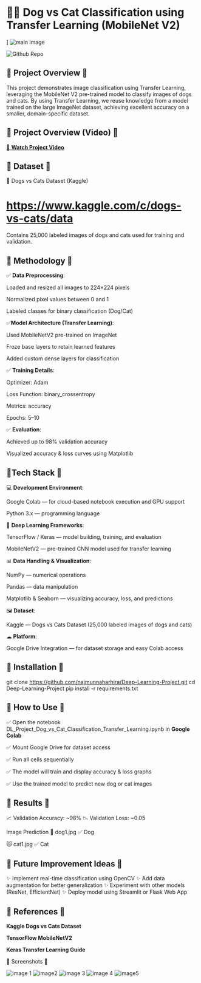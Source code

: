 # 🐶🐱 Dog vs Cat Classification using Transfer Learning (MobileNet V2)
]
![main image ](https://github.com/user-attachments/assets/bc9d4e90-7f7c-4ea4-84bf-77e95ce23430)

 ![Github Repo](https://img.shields.io/badge/GitHub-najmunnaharhira%2FDeep--Learning--Project-blue?logo=github)

## 🔹 Project Overview 🔹

This project demonstrates image classification using Transfer Learning, leveraging the MobileNet V2 pre-trained model to classify images of dogs and cats.
By using Transfer Learning, we reuse knowledge from a model trained on the large ImageNet dataset, achieving excellent accuracy on a smaller, domain-specific dataset.

## 🔹 Project Overview (Video) 🔹

[🎥 **Watch Project Video**](https://youtu.be/gBu9Y460SMg?si=BZfY81eBqrB3CDLd)


## 🔹 Dataset 🔹

📂 Dogs vs Cats Dataset (Kaggle)
 # https://www.kaggle.com/c/dogs-vs-cats/data

Contains 25,000 labeled images of dogs and cats used for training and validation.

## 🔹 Methodology 🔹

✅ **Data Preprocessing**:

Loaded and resized all images to 224×224 pixels

Normalized pixel values between 0 and 1

Labeled classes for binary classification (Dog/Cat)

✅**Model Architecture (Transfer Learning)**:

Used MobileNetV2 pre-trained on ImageNet

Froze base layers to retain learned features

Added custom dense layers for classification

✅ **Training Details**:

Optimizer: Adam

Loss Function: binary_crossentropy

Metrics: accuracy

Epochs: 5–10

✅ **Evaluation**:

Achieved up to 98% validation accuracy

Visualized accuracy & loss curves using Matplotlib

## 🔹Tech Stack 🔹

💻 **Development Environment**:

Google Colab — for cloud-based notebook execution and GPU support

Python 3.x — programming language

🧠 **Deep Learning Frameworks**:

TensorFlow / Keras — model building, training, and evaluation

MobileNetV2 — pre-trained CNN model used for transfer learning

📊 **Data Handling & Visualization**:

NumPy — numerical operations

Pandas — data manipulation

Matplotlib & Seaborn — visualizing accuracy, loss, and predictions

🖼 **Dataset**:

Kaggle — Dogs vs Cats Dataset (25,000 labeled images of dogs and cats)

☁ **Platform**:

Google Drive Integration — for dataset storage and easy Colab access

## 🔹 Installation 🔹
git clone https://github.com/najmunnaharhira/Deep-Learning-Project.git
cd Deep-Learning-Project
pip install -r requirements.txt

## 🔹 How to Use 🔹

✅ Open the notebook DL_Project_Dog_vs_Cat_Classification_Transfer_Learning.ipynb in **Google Colab**

✅ Mount Google Drive for dataset access

✅ Run all cells sequentially

✅ The model will train and display accuracy & loss graphs

✅ Use the trained model to predict new dog or cat images


## 🔹 Results 🔹

📈 Validation Accuracy: ~98%
📉 Validation Loss: ~0.05

Image	Prediction
🐶 dog1.jpg	✅ Dog

🐱 cat1.jpg	✅ Cat

## 🔹 Future Improvement Ideas 🔹

✨ Implement real-time classification using OpenCV
✨ Add data augmentation for better generalization
✨ Experiment with other models (ResNet, EfficientNet)
✨ Deploy model using Streamlit or Flask Web App

## 🔹 References 🔹

**Kaggle Dogs vs Cats Dataset**

**TensorFlow MobileNetV2**

**Keras Transfer Learning Guide**

🔹 Screenshots 🔹

![image 1](https://github.com/user-attachments/assets/82a0f250-dab5-4805-883f-e104d3fb736d)
![image2](https://github.com/user-attachments/assets/e980c6b9-e6d6-41ca-914a-f22125bbd8b3)
![image 3](https://github.com/user-attachments/assets/6b82cef5-6995-4d88-8e45-94acaf4c3d54)
![image 4](https://github.com/user-attachments/assets/43771526-b6f8-43fb-bca8-1fc096635ae7)
![image5](https://github.com/user-attachments/assets/18c51981-9b99-417a-bcba-c2c0fbb6bae7)





